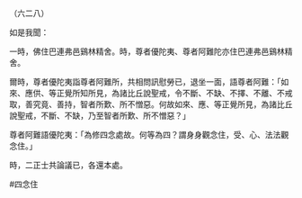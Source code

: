 （六二八）

如是我聞：

一時，佛住巴連弗邑鷄林精舍。時，尊者優陀夷、尊者阿難陀亦住巴連弗邑鷄林精舍。

爾時，尊者優陀夷詣尊者阿難所，共相問訊慰勞已，退坐一面，語尊者阿難：「如來、應供、等正覺所知所見，為諸比丘說聖戒，令不斷、不缺、不擇、不離、不戒取，善究竟、善持，智者所歎、所不憎惡。何故如來、應、等正覺所見，為諸比丘說聖戒，不斷、不缺，乃至智者所歎、所不憎惡？」

尊者阿難語優陀夷：「為修四念處故。何等為四？謂身身觀念住，受、心、法法觀念住。」

時，二正士共論議已，各還本處。





#四念住
